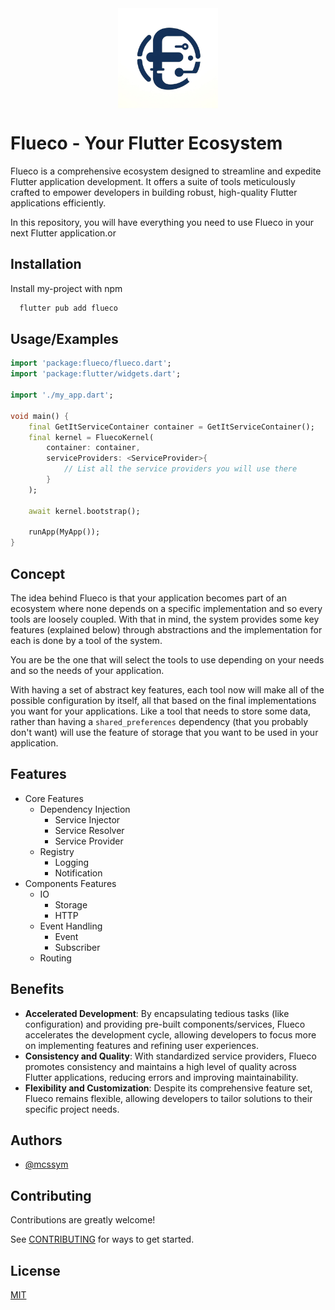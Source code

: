 <img src="./logo-flueco.jpg" title="Flueco Logo" style="margin: auto; display: block;" alt="drawing" width="160"/>

# Flueco - Your Flutter Ecosystem

Flueco is a comprehensive ecosystem designed to streamline and expedite Flutter application development. It offers a suite of tools meticulously crafted to empower developers in building robust, high-quality Flutter applications efficiently.

In this repository, you will have everything you need to use Flueco in your next Flutter application.or


## Installation

Install my-project with npm

```bash
  flutter pub add flueco
```
    
## Usage/Examples

```dart
import 'package:flueco/flueco.dart';
import 'package:flutter/widgets.dart';

import './my_app.dart';

void main() {
    final GetItServiceContainer container = GetItServiceContainer();
    final kernel = FluecoKernel(
        container: container,
        serviceProviders: <ServiceProvider>{
            // List all the service providers you will use there
        }
    );

    await kernel.bootstrap();

    runApp(MyApp());
}
```

## Concept

The idea behind Flueco is that your application becomes part of an ecosystem where none depends on a specific implementation and so every tools are loosely coupled. With that in mind, the system provides some key features (explained below) through abstractions and the implementation for each is done by a tool of the system. 

You are be the one that will select the tools to use depending on your needs and so the needs of your application.

With having a set of abstract key features, each tool now will make all of the possible configuration by itself, all that based on the final implementations you want for your applications. Like a tool that needs to store some data, rather than having a `shared_preferences` dependency (that you probably don't want) will use the feature of storage that you want to be used in your application.


## Features

- Core Features
    - Dependency Injection
        - Service Injector
        - Service Resolver
        - Service Provider
    - Registry
        - Logging
        - Notification
- Components Features
    - IO
        - Storage
        - HTTP
    - Event Handling
        - Event
        - Subscriber
    - Routing

## Benefits
- **Accelerated Development**: By encapsulating tedious tasks (like configuration) and providing pre-built components/services, Flueco accelerates the development cycle, allowing developers to focus more on implementing features and refining user experiences.
- **Consistency and Quality**: With standardized service providers, Flueco promotes consistency and maintains a high level of quality across Flutter applications, reducing errors and improving maintainability.
- **Flexibility and Customization**: Despite its comprehensive feature set, Flueco remains flexible, allowing developers to tailor solutions to their specific project needs.



## Authors

- [@mcssym](https://github.com/mcssym)


## Contributing

Contributions are greatly welcome!

See [CONTRIBUTING](./CONTRIBUTING.md) for ways to get started.

## License

[MIT](./LICENSE)

